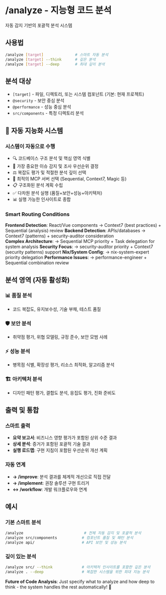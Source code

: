 # /analyze - 지능형 코드 분석

자동 감지 기반의 포괄적 분석 시스템

## 사용법
```bash
/analyze [target]              # 스마트 자동 분석
/analyze [target] --think      # 깊은 분석  
/analyze [target] --deep       # 최대 깊이 분석
```

## 분석 대상
- `[target]` - 파일, 디렉토리, 또는 시스템 컴포넌트 (기본: 현재 프로젝트)
- `@security` - 보안 중심 분석
- `@performance` - 성능 중심 분석
- `src/components` - 특정 디렉토리 분석

## 🤖 자동 지능화 시스템

### 시스템이 자동으로 수행
- 🔍 코드베이스 구조 분석 및 핵심 영역 식별
- 🎯 가장 중요한 이슈 감지 및 조사 우선순위 결정  
- ⚖️ 복잡도 평가 및 적절한 분석 깊이 선택
- 🤖 최적의 MCP 서버 선택 (Sequential, Context7, Magic 등)
- 📋 구조화된 분석 계획 수립
- ✅ 다차원 분석 실행 (품질+보안+성능+아키텍처)
- 📊 실행 가능한 인사이트로 종합

### Smart Routing Conditions

**Frontend Detection**: React/Vue components → Context7 (best practices) + Sequential (analysis) review
**Backend Detection**: APIs/databases → Context7 (patterns) + security-auditor consideration  
**Complex Architecture**: → Sequential MCP priority + Task delegation for system analysis
**Security Focus**: → security-auditor priority + Context7 (security patterns) support
**Nix/System Config**: → nix-system-expert priority delegation
**Performance Issues**: → performance-engineer + Sequential combination review

## 분석 영역 (자동 활성화)

### 📊 품질 분석

- 코드 복잡도, 유지보수성, 기술 부채, 테스트 품질

### 🛡️ 보안 분석

- 취약점 평가, 위협 모델링, 규정 준수, 보안 모범 사례

### ⚡ 성능 분석

- 병목점 식별, 확장성 평가, 리소스 최적화, 알고리즘 분석

### 🏗️ 아키텍처 분석

- 디자인 패턴 평가, 결합도 분석, 응집도 평가, 진화 준비도

## 출력 및 통합

### 스마트 출력

- **요약 보고서**: 비즈니스 영향 평가가 포함된 상위 수준 결과
- **상세 분석**: 증거가 포함된 포괄적 기술 결과
- **실행 로드맵**: 구현 지침이 포함된 우선순위 개선 계획

### 자동 연계

- **→ /improve**: 분석 결과를 체계적 개선으로 직접 전달
- **→ /implement**: 권장 솔루션 구현 트리거
- **↔️ /workflow**: 개발 워크플로우와 연계

## 예시

### 기본 스마트 분석

```bash
/analyze                           # 전체 자동 감지 및 포괄적 분석
/analyze src/components           # 컴포넌트 품질 및 패턴 분석  
/analyze api/                     # API 보안 및 성능 분석
```

### 깊이 있는 분석

```bash
/analyze src/ --think             # 아키텍처 인사이트를 포함한 깊은 분석
/analyze . --deep                 # 복잡한 시스템을 위한 최대 지능 분석
```

**Future of Code Analysis**: Just specify what to analyze and how deep to think - the system handles the rest automatically! 🌟
